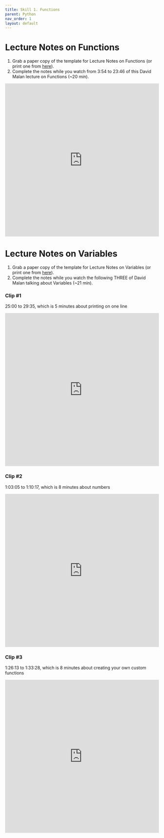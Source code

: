 ```yaml
---
title: Skill 1. Functions
parent: Python
nav_order: 1
layout: default
---
```


# Lecture Notes on Functions

1. Grab a paper copy of the template for Lecture Notes on Functions (or print one from [here](https://docs.google.com/document/d/1jGGe0zvTKSy2NScz_apJhMdjNdMazeOgmOydYMoFoZM/edit)).
1. Complete the notes while you watch from 3:54 to 23:46 of this David Malan lecture on Functions (~20 min).

<iframe width="100%" height="500" src="https://www.youtube.com/embed/JP7ITIXGpHk?start=234&end=1426" title="YouTube video player" frameborder="0" allow="accelerometer; autoplay; clipboard-write; encrypted-media; gyroscope; picture-in-picture; web-share" referrerpolicy="strict-origin-when-cross-origin" allowfullscreen></iframe>

# Lecture Notes on Variables

1. Grab a paper copy of the template for Lecture Notes on Variables (or print one from [here](https://docs.google.com/document/d/1DxCjQCjXS60Hwf_VOeEspUnPQQFD9TD1_itjAaL2v7o/edit)).
1. Complete the notes while you watch the following THREE of David Malan talking about Variables (~21 min).

### Clip #1

25:00 to 29:35, which is 5 minutes about printing on one line

<iframe width="100%" height="500" src="https://www.youtube.com/embed/JP7ITIXGpHk?start=1500&end=1775" title="YouTube video player" frameborder="0" allow="accelerometer; autoplay; clipboard-write; encrypted-media; gyroscope; picture-in-picture; web-share" referrerpolicy="strict-origin-when-cross-origin" allowfullscreen></iframe>

### Clip #2

1:03:05 to 1:10:17, which is 8 minutes about numbers

<iframe width="100%" height="500" src="https://www.youtube.com/embed/JP7ITIXGpHk?start=3785&end=4217" title="YouTube video player" frameborder="0" allow="accelerometer; autoplay; clipboard-write; encrypted-media; gyroscope; picture-in-picture; web-share" referrerpolicy="strict-origin-when-cross-origin" allowfullscreen></iframe>

### Clip #3

1:26:13 to 1:33:28, which is 8 minutes about creating your own custom functions

<iframe width="100%" height="500" src="https://www.youtube.com/embed/JP7ITIXGpHk?start=5160&end=5608" title="YouTube video player" frameborder="0" allow="accelerometer; autoplay; clipboard-write; encrypted-media; gyroscope; picture-in-picture; web-share" referrerpolicy="strict-origin-when-cross-origin" allowfullscreen></iframe>
